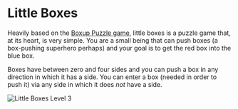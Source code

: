 Little Boxes
============

Heavily based on the [Boxup Puzzle game](http://www.mathsisfun.com/games/boxup-puzzle.html), little boxes is a puzzle game that, at its heart, is very simple. You are a small being that can push boxes (a box-pushing superhero perhaps) and your goal is to get the red box into the blue box. 

Boxes have between zero and four sides and you can push a box in any direction in which it has a side. You can enter a box (needed in order to push it) via any side in which it does *not* have a side.

![Little Boxes Level 3](https://raw.github.com/IMP1/little_boxes/master/level_3.png)
